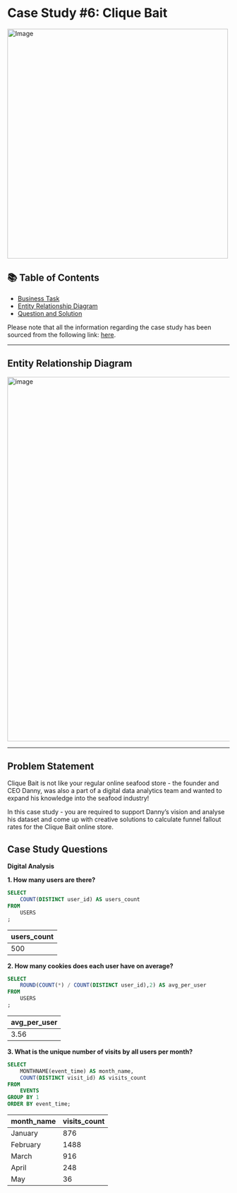 # Case Study #6: Clique Bait
<img src="https://user-images.githubusercontent.com/81607668/134615258-d1108e0d-0816-4cd7-a972-d45580f82352.png" alt="Image" width="500" height="520">

## 📚 Table of Contents
- [Business Task](#problem-statement)
- [Entity Relationship Diagram](#entity-relationship-diagram)
- [Question and Solution](#Case-Study-Questions)

Please note that all the information regarding the case study has been sourced from the following link: [here](https://8weeksqlchallenge.com/case-study-6/). 

***
## Entity Relationship Diagram

<img width="825" alt="image" src="https://user-images.githubusercontent.com/81607668/134619326-f560a7b0-23b2-42ba-964b-95b3c8d55c76.png">

***
## Problem Statement

Clique Bait is not like your regular online seafood store - the founder and CEO Danny, was also a part of a digital data analytics team and wanted to expand his knowledge into the seafood industry!

In this case study - you are required to support Danny’s vision and analyse his dataset and come up with creative solutions to calculate funnel fallout rates for the Clique Bait online store.

## Case Study Questions
**Digital Analysis**

**1. How many users are there?**

````sql
SELECT 
    COUNT(DISTINCT user_id) AS users_count
FROM
    USERS
;
````

| users_count |
| ----------- |
|    500      |

**2. How many cookies does each user have on average?** 

````sql
SELECT 
    ROUND(COUNT(*) / COUNT(DISTINCT user_id),2) AS avg_per_user
FROM
    USERS
;
````

| avg_per_user |
| ------------ |
|    3.56      |

**3. What is the unique number of visits by all users per month?**

````sql
SELECT 
    MONTHNAME(event_time) AS month_name,
    COUNT(DISTINCT visit_id) AS visits_count
FROM
    EVENTS
GROUP BY 1
ORDER BY event_time;
````

| month_name| visits_count  |
| --------- | ------------- |
| January   | 876           |
| February  | 1488          |
| March     | 916           |
| April     | 248           |
| May       | 36            |

